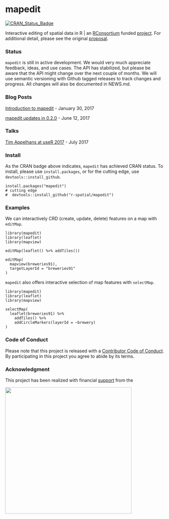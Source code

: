 
<!-- README.md is generated from README.Rmd. Please edit that file -->
mapedit
=======

[![CRAN\_Status\_Badge](http://www.r-pkg.org/badges/version/mapedit)](https://cran.r-project.org/package=mapedit)

Interactive editing of spatial data in R | an [RConsortium](https://www.r-consortium.org/) funded [project](https://www.r-consortium.org/projects/awarded-projects). For additional detail, please see the original [proposal](https://github.com/environmentalinformatics-marburg/mapview_toolchain/blob/master/mapview_interactive_data_manipulation.Rmd).

### Status

`mapedit` is still in active development. We would very much appreciate feedback, ideas, and use cases. The API has stabilized, but please be aware that the API might change over the next couple of months. We will use semantic versioning with Github tagged releases to track changes and progress. All changes will also be documented in NEWS.md.

### Blog Posts

[Introduction to mapedit](http://r-spatial.org/r/2017/01/30/mapedit_intro.html) - January 30, 2017

[mapedit updates in 0.2.0](http://r-spatial.org/r/2017/06/09/mapedit_0-2-0.html) - June 12, 2017

### Talks

[Tim Appelhans at useR 2017](https://channel9.msdn.com/events/useR-international-R-User-conferences/useR-International-R-User-2017-Conference/mapedit-interactive-manipulation-of-spatial-objects?term=tim%20appelhans) - July 2017

### Install

As the CRAN badge above indicates, `mapedit` has achieved CRAN status. To install, please use `install.packages`, or for the cutting edge, use `devtools::install_github`.

    install.packages("mapedit")
    # cutting edge
    #  devtools::install_github("r-spatial/mapedit")

### Examples

We can interactively CRD (create, update, delete) features on a map with `editMap`.

    library(mapedit)
    library(leaflet)
    library(mapview)

    editMap(leaflet() %>% addTiles())

    editMap(
      mapview(breweries91),
      targetLayerId = "breweries91"
    )

`mapedit` also offers interactive selection of map features with `selectMap`.

    library(mapedit)
    library(leaflet)
    library(mapview)

    selectMap(
      leaflet(breweries91) %>%
        addTiles() %>%
        addCircleMarkers(layerId = ~brewery)
    )

### Code of Conduct

Please note that this project is released with a [Contributor Code of Conduct](CONDUCT.md). By participating in this project you agree to abide by its terms.

### Acknowledgment

This project has been realized with financial [support](https://www.r-consortium.org/projects) from the

<a href="https://www.r-consortium.org/projects/awarded-projects"> <img src="http://pebesma.staff.ifgi.de/RConsortium_Horizontal_Pantone.png" width="400"> </a>
